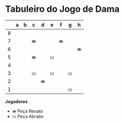 # Tabuleiro do Jogo de Dama

|   | a | b | c | d | e | f | g | h |
|---|---|---|---|---|---|---|---|---|
| 8 |   |  |   |  |   |  |   |  |
| 7 |  |   |⛂  |   |  | ⛂  |  |   |
| 6 |   |  |   |  |   |  |   |⛂  |
| 5 |   |   |⛂    |   |⛀|    |   |   |   |
| 4 |   |    || | |  |    |    |  
| 3 |  |   |⛀ |  |  ⛀ | |⛀   | |   |
| 2 |   |  |   | ⛂|   |  |   | |
| 1 |  |   |  |   |  |   | ⛀ |   |

**Jogadores**

- ⛂ Peça Renato
- ⛀ Peça Abraão